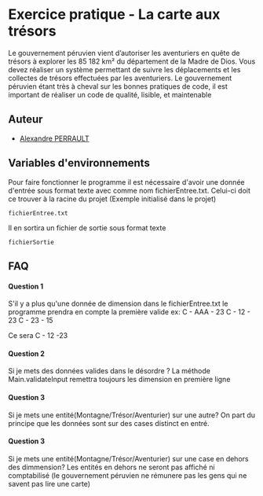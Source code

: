 
# Exercice pratique - La carte aux trésors

Le gouvernement péruvien vient d’autoriser les aventuriers en quête de trésors à explorer les 85 182
km² du département de la Madre de Dios. Vous devez réaliser un système permettant de suivre les
déplacements et les collectes de trésors effectuées par les aventuriers. Le gouvernement péruvien
étant très à cheval sur les bonnes pratiques de code, il est important de réaliser un code de qualité,
lisible, et maintenable




## Auteur

- [Alexandre PERRAULT](https://github.com/Pistou27/CarbonIT)


## Variables d'environnements

Pour faire fonctionner le programme il est nécessaire d'avoir une donnée d'entrée sous format texte avec comme nom fichierEntree.txt. Celui-ci doit ce trouver à la racine du projet (Exemple initialisé dans le projet)

`fichierEntree.txt`

Il en sortira un fichier de sortie sous format texte 

`fichierSortie`




## FAQ

#### Question 1

S'il y a plus qu'une donnée de dimension dans le fichierEntree.txt le programme prendra en compte la première valide 
ex: 
    C - AAA - 23
    C - 12 - 23
    C - 23 - 15

Ce sera C - 12 -23


#### Question 2

Si je mets des données valides dans le désordre ?
La méthode Main.validateInput remettra toujours les dimension en première ligne

#### Question 3

Si je mets une entité(Montagne/Trésor/Aventurier) sur une autre?
On part du principe que les données sont sur des cases distinct en entré.

#### Question 3

Si je mets une entité(Montagne/Trésor/Aventurier) sur une case en dehors des dimmension?
Les entités en dehors ne seront pas affiché ni comptabilisé (le gouvernement péruvien ne rémunere pas les gens qui ne savent pas lire une carte)

